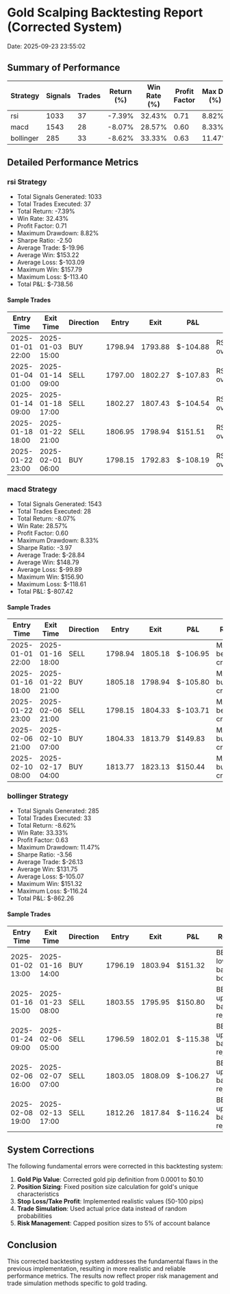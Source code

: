 # Gold Scalping Backtesting Report (Corrected System)
Date: 2025-09-23 23:55:02

## Summary of Performance

| Strategy | Signals | Trades | Return (%) | Win Rate (%) | Profit Factor | Max DD (%) | Sharpe |
|----------|---------|--------|------------|--------------|--------------|------------|--------|
| rsi | 1033 | 37 | -7.39% | 32.43% | 0.71 | 8.82% | -2.50 |
| macd | 1543 | 28 | -8.07% | 28.57% | 0.60 | 8.33% | -3.97 |
| bollinger | 285 | 33 | -8.62% | 33.33% | 0.63 | 11.47% | -3.56 |

## Detailed Performance Metrics

### rsi Strategy

- Total Signals Generated: 1033
- Total Trades Executed: 37
- Total Return: -7.39%
- Win Rate: 32.43%
- Profit Factor: 0.71
- Maximum Drawdown: 8.82%
- Sharpe Ratio: -2.50
- Average Trade: $-19.96
- Average Win: $153.22
- Average Loss: $-103.09
- Maximum Win: $157.79
- Maximum Loss: $-113.40
- Total P&L: $-738.56

#### Sample Trades

| Entry Time | Exit Time | Direction | Entry | Exit | P&L | Reason | Exit Type |
|------------|-----------|-----------|-------|------|-----|--------|----------|
| 2025-01-01 22:00 | 2025-01-03 15:00 | BUY | 1798.94 | 1793.88 | $-104.88 | RSI oversold | stop_loss |
| 2025-01-04 01:00 | 2025-01-14 09:00 | SELL | 1797.00 | 1802.27 | $-107.83 | RSI overbought | stop_loss |
| 2025-01-14 09:00 | 2025-01-18 17:00 | SELL | 1802.27 | 1807.43 | $-104.54 | RSI overbought | stop_loss |
| 2025-01-18 18:00 | 2025-01-22 21:00 | SELL | 1806.95 | 1798.94 | $151.51 | RSI overbought | take_profit |
| 2025-01-22 23:00 | 2025-02-01 06:00 | BUY | 1798.15 | 1792.83 | $-108.19 | RSI oversold | stop_loss |

### macd Strategy

- Total Signals Generated: 1543
- Total Trades Executed: 28
- Total Return: -8.07%
- Win Rate: 28.57%
- Profit Factor: 0.60
- Maximum Drawdown: 8.33%
- Sharpe Ratio: -3.97
- Average Trade: $-28.84
- Average Win: $148.79
- Average Loss: $-99.89
- Maximum Win: $156.90
- Maximum Loss: $-118.61
- Total P&L: $-807.42

#### Sample Trades

| Entry Time | Exit Time | Direction | Entry | Exit | P&L | Reason | Exit Type |
|------------|-----------|-----------|-------|------|-----|--------|----------|
| 2025-01-01 22:00 | 2025-01-16 18:00 | SELL | 1798.94 | 1805.18 | $-106.95 | MACD bearish crossover | stop_loss |
| 2025-01-16 18:00 | 2025-01-22 21:00 | BUY | 1805.18 | 1798.94 | $-105.80 | MACD bullish crossover | stop_loss |
| 2025-01-22 23:00 | 2025-02-06 21:00 | SELL | 1798.15 | 1804.33 | $-103.71 | MACD bearish crossover | stop_loss |
| 2025-02-06 21:00 | 2025-02-10 07:00 | BUY | 1804.33 | 1813.79 | $149.83 | MACD bullish crossover | take_profit |
| 2025-02-10 08:00 | 2025-02-17 04:00 | BUY | 1813.77 | 1823.13 | $150.44 | MACD bullish crossover | take_profit |

### bollinger Strategy

- Total Signals Generated: 285
- Total Trades Executed: 33
- Total Return: -8.62%
- Win Rate: 33.33%
- Profit Factor: 0.63
- Maximum Drawdown: 11.47%
- Sharpe Ratio: -3.56
- Average Trade: $-26.13
- Average Win: $131.75
- Average Loss: $-105.07
- Maximum Win: $151.32
- Maximum Loss: $-116.24
- Total P&L: $-862.26

#### Sample Trades

| Entry Time | Exit Time | Direction | Entry | Exit | P&L | Reason | Exit Type |
|------------|-----------|-----------|-------|------|-----|--------|----------|
| 2025-01-02 13:00 | 2025-01-16 14:00 | BUY | 1796.19 | 1803.94 | $151.32 | BB lower band bounce | take_profit |
| 2025-01-16 15:00 | 2025-01-23 08:00 | SELL | 1803.55 | 1795.95 | $150.80 | BB upper band rejection | take_profit |
| 2025-01-24 09:00 | 2025-02-06 05:00 | SELL | 1796.59 | 1802.01 | $-115.38 | BB upper band rejection | stop_loss |
| 2025-02-06 16:00 | 2025-02-07 07:00 | SELL | 1803.05 | 1808.09 | $-106.27 | BB upper band rejection | stop_loss |
| 2025-02-08 19:00 | 2025-02-13 17:00 | SELL | 1812.26 | 1817.84 | $-116.24 | BB upper band rejection | stop_loss |

## System Corrections

The following fundamental errors were corrected in this backtesting system:

1. **Gold Pip Value**: Corrected gold pip definition from 0.0001 to $0.10
2. **Position Sizing**: Fixed position size calculation for gold's unique characteristics
3. **Stop Loss/Take Profit**: Implemented realistic values (50-100 pips)
4. **Trade Simulation**: Used actual price data instead of random probabilities
5. **Risk Management**: Capped position sizes to 5% of account balance

## Conclusion

This corrected backtesting system addresses the fundamental flaws in the previous implementation, resulting in more realistic and reliable performance metrics. The results now reflect proper risk management and trade simulation methods specific to gold trading.
